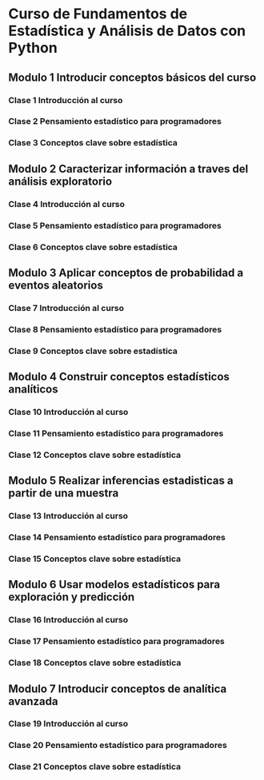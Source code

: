 # Curso de Fundamentos de Estadística y Análisis de Datos con Python

## Modulo 1 Introducir conceptos básicos del curso

### Clase 1 Introducción al curso

### Clase 2 Pensamiento estadístico para programadores

### Clase 3 Conceptos clave sobre estadística

## Modulo 2 Caracterizar información a traves del análisis exploratorio

### Clase 4 Introducción al curso

### Clase 5 Pensamiento estadístico para programadores

### Clase 6 Conceptos clave sobre estadística

## Modulo 3 Aplicar conceptos de probabilidad a eventos aleatorios

### Clase 7 Introducción al curso

### Clase 8 Pensamiento estadístico para programadores

### Clase 9 Conceptos clave sobre estadística

## Modulo 4 Construir conceptos estadísticos analíticos

### Clase 10 Introducción al curso

### Clase 11 Pensamiento estadístico para programadores

### Clase 12 Conceptos clave sobre estadística

## Modulo 5 Realizar inferencias estadisticas a partir de una muestra

### Clase 13 Introducción al curso

### Clase 14 Pensamiento estadístico para programadores

### Clase 15 Conceptos clave sobre estadística

## Modulo 6 Usar modelos estadísticos para exploración y predicción

### Clase 16 Introducción al curso

### Clase 17 Pensamiento estadístico para programadores

### Clase 18 Conceptos clave sobre estadística

## Modulo 7 Introducir conceptos de analítica avanzada

### Clase 19 Introducción al curso

### Clase 20 Pensamiento estadístico para programadores

### Clase 21 Conceptos clave sobre estadística


